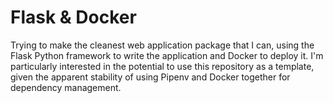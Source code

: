 # Flask & Docker

Trying to make the cleanest web application package that I can, using the Flask Python framework to write the application and Docker to deploy it.
I'm particularly interested in the potential to use this repository as a template, given the apparent stability of using Pipenv and Docker together for dependency management.
